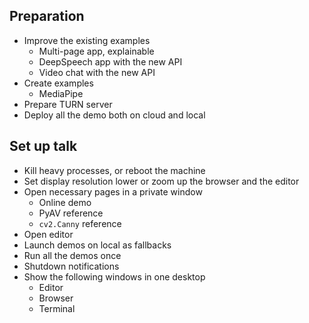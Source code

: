 ## Preparation
* Improve the existing examples
  * Multi-page app, explainable
  * DeepSpeech app with the new API
  * Video chat with the new API
* Create examples
  * MediaPipe
* Prepare TURN server
* Deploy all the demo both on cloud and local

## Set up talk
* Kill heavy processes, or reboot the machine
* Set display resolution lower or zoom up the browser and the editor
* Open necessary pages in a private window
  * Online demo
  * PyAV reference
  * `cv2.Canny` reference
* Open editor
* Launch demos on local as fallbacks
* Run all the demos once
* Shutdown notifications
* Show the following windows in one desktop
  * Editor
  * Browser
  * Terminal
